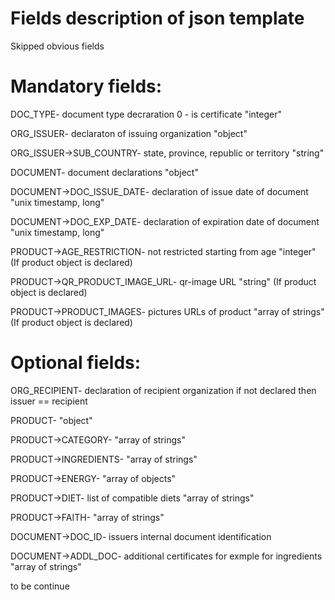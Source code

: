 # Fields description of json template

Skipped obvious fields

# Mandatory fields:

DOC_TYPE- document type decraration 0 - is certificate "integer"

ORG_ISSUER- declaraton of issuing organization "object"

ORG_ISSUER->SUB_COUNTRY- state, province, republic or territory "string"

DOCUMENT- document declarations "object"

DOCUMENT->DOC_ISSUE_DATE- declaration of issue date of document "unix timestamp, long"

DOCUMENT->DOC_EXP_DATE- declaration of expiration date of document "unix timestamp, long"

PRODUCT->AGE_RESTRICTION- not restricted starting from age "integer" (If product object is declared)

PRODUCT->QR_PRODUCT_IMAGE_URL- qr-image URL "string" (If product object is declared)

PRODUCT->PRODUCT_IMAGES- pictures URLs of product "array of strings" (If product object is declared)


# Optional fields:

ORG_RECIPIENT- declaration of recipient organization if not declared then issuer == recipient

PRODUCT- "object"

PRODUCT->CATEGORY- "array of strings"

PRODUCT->INGREDIENTS- "array of strings"

PRODUCT->ENERGY- "array of objects"

PRODUCT->DIET- list of compatible diets "array of strings"

PRODUCT->FAITH- "array of strings"

DOCUMENT->DOC_ID- issuers internal document identification

DOCUMENT->ADDL_DOC- additional certificates for exmple for ingredients "array of strings"


to be continue
